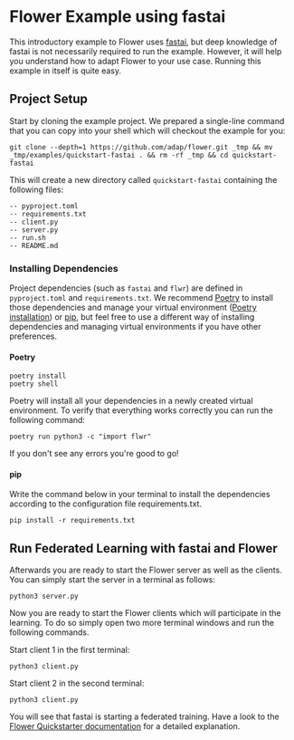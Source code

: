 # Flower Example using fastai

This introductory example to Flower uses [fastai](https://www.fast.ai/), but deep knowledge of fastai is not necessarily required to run the example. However, it will help you understand how to adapt Flower to your use case.
Running this example in itself is quite easy.

## Project Setup

Start by cloning the example project. We prepared a single-line command that you can copy into your shell which will checkout the example for you:

```shell
git clone --depth=1 https://github.com/adap/flower.git _tmp && mv _tmp/examples/quickstart-fastai . && rm -rf _tmp && cd quickstart-fastai
```

This will create a new directory called `quickstart-fastai` containing the following files:

```shell
-- pyproject.toml
-- requirements.txt
-- client.py
-- server.py
-- run.sh
-- README.md
```

### Installing Dependencies

Project dependencies (such as `fastai` and `flwr`) are defined in `pyproject.toml` and `requirements.txt`. We recommend [Poetry](https://python-poetry.org/docs/) to install those dependencies and manage your virtual environment ([Poetry installation](https://python-poetry.org/docs/#installation)) or [pip](https://pip.pypa.io/en/latest/development/), but feel free to use a different way of installing dependencies and managing virtual environments if you have other preferences.

#### Poetry

```shell
poetry install
poetry shell
```

Poetry will install all your dependencies in a newly created virtual environment. To verify that everything works correctly you can run the following command:

```shell
poetry run python3 -c "import flwr"
```

If you don't see any errors you're good to go!

#### pip

Write the command below in your terminal to install the dependencies according to the configuration file requirements.txt.

```shell
pip install -r requirements.txt
```

## Run Federated Learning with fastai and Flower

Afterwards you are ready to start the Flower server as well as the clients. You can simply start the server in a terminal as follows:

```shell
python3 server.py
```

Now you are ready to start the Flower clients which will participate in the learning. To do so simply open two more terminal windows and run the following commands.

Start client 1 in the first terminal:

```shell
python3 client.py
```

Start client 2 in the second terminal:

```shell
python3 client.py
```

You will see that fastai is starting a federated training. Have a look to the [Flower Quickstarter documentation](https://flower.dev/docs/tutorial-quickstart-fastai.html) for a detailed explanation.
